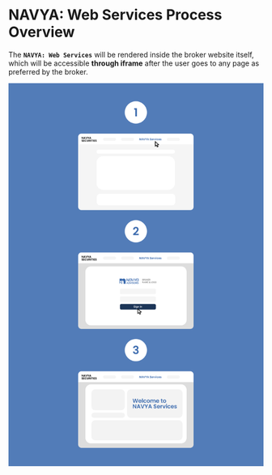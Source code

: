 # NAVYA: Web Services Process Overview

The **`NAVYA: Web Services`** will be rendered inside the broker website itself, which will be accessible **through iframe** after the user goes to any page as preferred by the broker.

![Khalti payment overview](./assets/images/steps.png)